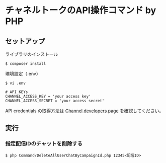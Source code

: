 # チャネルトークのAPI操作コマンド by PHP

## セットアップ

ライブラリのインストール
```
$ composer install
```

環境設定（.env）
```
$ vi .env

# API KEYs
CHANNEL_ACCESS_KEY = 'your access key'
CHANNEL_ACCESS_SECRET = 'your access secret'
```

API credentials の取得方法は [Channel developers page](https://developers.channel.io/docs/openapi-auth) を確認してください。

## 実行

### 指定配信IDのチャットを削除する

```
$ php Command/DeleteAllUserChatByCampaignId.php 12345<配信ID>
```
